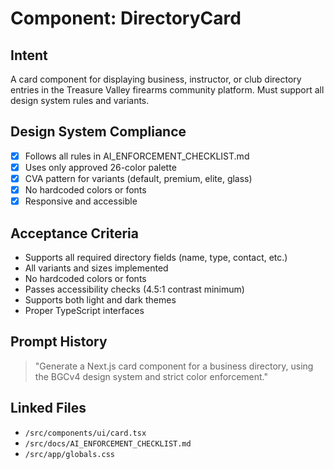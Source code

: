 # Component: DirectoryCard

## Intent
A card component for displaying business, instructor, or club directory entries in the Treasure Valley firearms community platform. Must support all design system rules and variants.

## Design System Compliance
- [x] Follows all rules in AI_ENFORCEMENT_CHECKLIST.md
- [x] Uses only approved 26-color palette
- [x] CVA pattern for variants (default, premium, elite, glass)
- [x] No hardcoded colors or fonts
- [x] Responsive and accessible

## Acceptance Criteria
- Supports all required directory fields (name, type, contact, etc.)
- All variants and sizes implemented
- No hardcoded colors or fonts
- Passes accessibility checks (4.5:1 contrast minimum)
- Supports both light and dark themes
- Proper TypeScript interfaces

## Prompt History
> "Generate a Next.js card component for a business directory, using the BGCv4 design system and strict color enforcement."

## Linked Files
- `/src/components/ui/card.tsx`
- `/src/docs/AI_ENFORCEMENT_CHECKLIST.md`
- `/src/app/globals.css`

